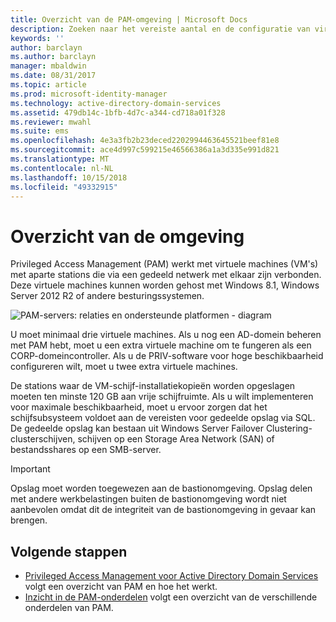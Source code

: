 ```yaml
---
title: Overzicht van de PAM-omgeving | Microsoft Docs
description: Zoeken naar het vereiste aantal en de configuratie van virtuele machines die in Privileged Access Management kunnen worden geïmplementeerd
keywords: ''
author: barclayn
ms.author: barclayn
manager: mbaldwin
ms.date: 08/31/2017
ms.topic: article
ms.prod: microsoft-identity-manager
ms.technology: active-directory-domain-services
ms.assetid: 479db14c-1bfb-4d7c-a344-cd718a01f328
ms.reviewer: mwahl
ms.suite: ems
ms.openlocfilehash: 4e3a3fb2b23deced2202994463645521beef81e8
ms.sourcegitcommit: ace4d997c599215e46566386a1a3d335e991d821
ms.translationtype: MT
ms.contentlocale: nl-NL
ms.lasthandoff: 10/15/2018
ms.locfileid: "49332915"
---
```

# <a name="environment-overview"></a>Overzicht van de omgeving

Privileged Access Management (PAM) werkt met virtuele machines (VM's) met aparte stations die via een gedeeld netwerk met elkaar zijn verbonden. Deze virtuele machines kunnen worden gehost met Windows 8.1, Windows Server 2012 R2 of andere besturingssystemen.

![PAM-servers: relaties en ondersteunde platformen - diagram](media/pam-test-lab-architecture.png)

U moet minimaal drie virtuele machines.  Als u nog een AD-domein beheren met PAM hebt, moet u een extra virtuele machine om te fungeren als een CORP-domeincontroller.  Als u de PRIV-software voor hoge beschikbaarheid configureren wilt, moet u twee extra virtuele machines.

De stations waar de VM-schijf-installatiekopieën worden opgeslagen moeten ten minste 120 GB aan vrije schijfruimte.  Als u wilt implementeren voor maximale beschikbaarheid, moet u ervoor zorgen dat het schijfsubsysteem voldoet aan de vereisten voor gedeelde opslag via SQL.  De gedeelde opslag kan bestaan uit Windows Server Failover Clustering-clusterschijven, schijven op een Storage Area Network (SAN) of bestandsshares op een SMB-server.

> [!IMPORTANT]
> Opslag moet worden toegewezen aan de bastionomgeving. Opslag delen met andere werkbelastingen buiten de bastionomgeving wordt niet aanbevolen omdat dit de integriteit van de bastionomgeving in gevaar kan brengen.

## <a name="next-steps"></a>Volgende stappen

- [Privileged Access Management voor Active Directory Domain Services](privileged-identity-management-for-active-directory-domain-services.md) volgt een overzicht van PAM en hoe het werkt.
- [Inzicht in de PAM-onderdelen](principles-of-operation.md) volgt een overzicht van de verschillende onderdelen van PAM.